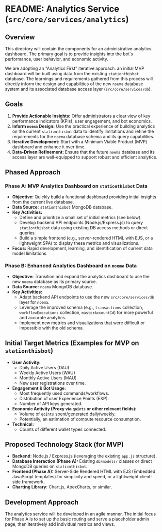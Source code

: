 # README: Analytics Service (`src/core/services/analytics`)

## Overview

This directory will contain the components for an administrative analytics dashboard. The primary goal is to provide insights into the bot's performance, user behavior, and economic activity.

We are adopting an "Analytics First" iterative approach: an initial MVP dashboard will be built using data from the existing `stationthisbot` database. The learnings and requirements gathered from this process will directly inform the design and capabilities of the new `noema` database system and its associated database access layer (`src/core/services/db`).

## Goals

1.  **Provide Actionable Insights:** Offer administrators a clear view of key performance indicators (KPIs), user engagement, and bot economics.
2.  **Inform `noema` Design:** Use the practical experience of building analytics on the current `stationthisbot` data to identify limitations and refine the requirements for the `noema` database schema and its query capabilities.
3.  **Iterative Development:** Start with a Minimum Viable Product (MVP) dashboard and enhance it over time.
4.  **Data-Driven Refinement:** Ensure that the future `noema` database and its access layer are well-equipped to support robust and efficient analytics.

## Phased Approach

### Phase A: MVP Analytics Dashboard on `stationthisbot` Data

*   **Objective:** Quickly build a functional dashboard providing initial insights from the current live database.
*   **Data Source:** `stationthisbot` MongoDB database.
*   **Key Activities:**
    *   Define and prioritize a small set of initial metrics (see below).
    *   Develop backend API endpoints (Node.js/Express.js) to query `stationthisbot` data using existing DB access methods or direct queries.
    *   Build a simple frontend (e.g., server-rendered HTML with EJS, or a lightweight SPA) to display these metrics and visualizations.
*   **Focus:** Rapid development, learning, and identification of current data model limitations.

### Phase B: Enhanced Analytics Dashboard on `noema` Data

*   **Objective:** Transition and expand the analytics dashboard to use the new `noema` database as its primary source.
*   **Data Source:** `noema` MongoDB database.
*   **Key Activities:**
    *   Adapt backend API endpoints to use the new `src/core/services/db` layer for `noema`.
    *   Leverage the improved schema (e.g., `transactions` collection, `workflowExecutions` collection, `masterAccountId`) for more powerful and accurate analytics.
    *   Implement new metrics and visualizations that were difficult or impossible with the old schema.

## Initial Target Metrics (Examples for MVP on `stationthisbot`)

*   **User Activity:**
    *   Daily Active Users (DAU)
    *   Weekly Active Users (WAU)
    *   Monthly Active Users (MAU)
    *   New user registrations over time.
*   **Engagement & Bot Usage:**
    *   Most frequently used commands/workflows.
    *   Distribution of user Experience Points (EXP).
    *   Number of API keys generated.
*   **Economic Activity (Proxy via `qoints` or other relevant fields):**
    *   Volume of `qoints` spent/generated daily/weekly.
    *   Potentially, an estimation of compute resource consumption.
*   **Technical:**
    *   Counts of different wallet types connected.

## Proposed Technology Stack (for MVP)

*   **Backend:** Node.js / Express.js (leveraging the existing `app.js` structure).
*   **Database Interaction (Phase A):** Existing `db/models/` classes or direct MongoDB queries on `stationthisbot`.
*   **Frontend (Phase A):** Server-Side Rendered HTML with EJS (Embedded JavaScript templates) for simplicity and speed, or a lightweight client-side framework.
*   **Charting Library:** Chart.js, ApexCharts, or similar.

## Development Approach

The analytics service will be developed in an agile manner. The initial focus for Phase A is to set up the basic routing and serve a placeholder admin page, then iteratively add individual metrics and views. 